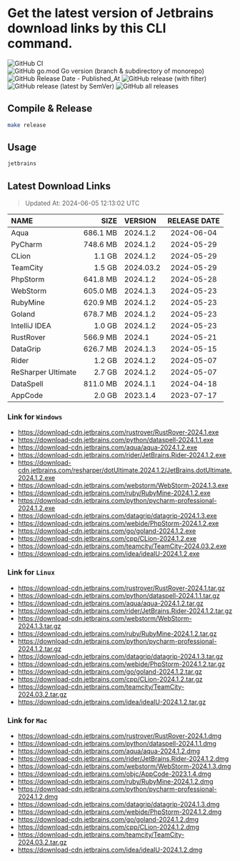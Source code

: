 # Get the latest version of Jetbrains download links by this CLI command.

![GitHub CI](https://github.com/designinlife/jetbrains/actions/workflows/ci.yml/badge.svg)
![GitHub go.mod Go version (branch & subdirectory of monorepo)](https://img.shields.io/github/go-mod/go-version/designinlife/jetbrains/master)
![GitHub Release Date - Published_At](https://img.shields.io/github/release-date/designinlife/jetbrains)
![GitHub release (with filter)](https://img.shields.io/github/v/release/designinlife/jetbrains)
![GitHub release (latest by SemVer)](https://img.shields.io/github/downloads/designinlife/jetbrains/v1.1.10/total)
![GitHub all releases](https://img.shields.io/github/downloads/designinlife/jetbrains/total)

## Compile & Release

```bash
make release
```

## Usage

```bash
jetbrains
```

## Latest Download Links

> Updated At: 2024-06-05 12:13:02 UTC

| NAME | SIZE | VERSION | RELEASE DATE |
| :-- | --: | :-- | :--: |
| Aqua | 686.1 MB | 2024.1.2 | 2024-06-04 |
| PyCharm | 748.6 MB | 2024.1.2 | 2024-05-29 |
| CLion | 1.1 GB | 2024.1.2 | 2024-05-29 |
| TeamCity | 1.5 GB | 2024.03.2 | 2024-05-29 |
| PhpStorm | 641.8 MB | 2024.1.2 | 2024-05-28 |
| WebStorm | 605.0 MB | 2024.1.3 | 2024-05-23 |
| RubyMine | 620.9 MB | 2024.1.2 | 2024-05-23 |
| Goland | 678.7 MB | 2024.1.2 | 2024-05-23 |
| IntelliJ IDEA | 1.0 GB | 2024.1.2 | 2024-05-23 |
| RustRover | 566.9 MB | 2024.1 | 2024-05-21 |
| DataGrip | 626.7 MB | 2024.1.3 | 2024-05-15 |
| Rider | 1.2 GB | 2024.1.2 | 2024-05-07 |
| ReSharper Ultimate | 2.7 GB | 2024.1.2 | 2024-05-07 |
| DataSpell | 811.0 MB | 2024.1.1 | 2024-04-18 |
| AppCode | 2.0 GB | 2023.1.4 | 2023-07-17 |

### Link for `Windows`

* <https://download-cdn.jetbrains.com/rustrover/RustRover-2024.1.exe>
* <https://download-cdn.jetbrains.com/python/dataspell-2024.1.1.exe>
* <https://download-cdn.jetbrains.com/aqua/aqua-2024.1.2.exe>
* <https://download-cdn.jetbrains.com/rider/JetBrains.Rider-2024.1.2.exe>
* <https://download-cdn.jetbrains.com/resharper/dotUltimate.2024.1.2/JetBrains.dotUltimate.2024.1.2.exe>
* <https://download-cdn.jetbrains.com/webstorm/WebStorm-2024.1.3.exe>
* <https://download-cdn.jetbrains.com/ruby/RubyMine-2024.1.2.exe>
* <https://download-cdn.jetbrains.com/python/pycharm-professional-2024.1.2.exe>
* <https://download-cdn.jetbrains.com/datagrip/datagrip-2024.1.3.exe>
* <https://download-cdn.jetbrains.com/webide/PhpStorm-2024.1.2.exe>
* <https://download-cdn.jetbrains.com/go/goland-2024.1.2.exe>
* <https://download-cdn.jetbrains.com/cpp/CLion-2024.1.2.exe>
* <https://download-cdn.jetbrains.com/teamcity/TeamCity-2024.03.2.exe>
* <https://download-cdn.jetbrains.com/idea/ideaIU-2024.1.2.exe>

### Link for `Linux`

* <https://download-cdn.jetbrains.com/rustrover/RustRover-2024.1.tar.gz>
* <https://download-cdn.jetbrains.com/python/dataspell-2024.1.1.tar.gz>
* <https://download-cdn.jetbrains.com/aqua/aqua-2024.1.2.tar.gz>
* <https://download-cdn.jetbrains.com/rider/JetBrains.Rider-2024.1.2.tar.gz>
* <https://download-cdn.jetbrains.com/webstorm/WebStorm-2024.1.3.tar.gz>
* <https://download-cdn.jetbrains.com/ruby/RubyMine-2024.1.2.tar.gz>
* <https://download-cdn.jetbrains.com/python/pycharm-professional-2024.1.2.tar.gz>
* <https://download-cdn.jetbrains.com/datagrip/datagrip-2024.1.3.tar.gz>
* <https://download-cdn.jetbrains.com/webide/PhpStorm-2024.1.2.tar.gz>
* <https://download-cdn.jetbrains.com/go/goland-2024.1.2.tar.gz>
* <https://download-cdn.jetbrains.com/cpp/CLion-2024.1.2.tar.gz>
* <https://download-cdn.jetbrains.com/teamcity/TeamCity-2024.03.2.tar.gz>
* <https://download-cdn.jetbrains.com/idea/ideaIU-2024.1.2.tar.gz>

### Link for `Mac`

* <https://download-cdn.jetbrains.com/rustrover/RustRover-2024.1.dmg>
* <https://download-cdn.jetbrains.com/python/dataspell-2024.1.1.dmg>
* <https://download-cdn.jetbrains.com/aqua/aqua-2024.1.2.dmg>
* <https://download-cdn.jetbrains.com/rider/JetBrains.Rider-2024.1.2.dmg>
* <https://download-cdn.jetbrains.com/webstorm/WebStorm-2024.1.3.dmg>
* <https://download-cdn.jetbrains.com/objc/AppCode-2023.1.4.dmg>
* <https://download-cdn.jetbrains.com/ruby/RubyMine-2024.1.2.dmg>
* <https://download-cdn.jetbrains.com/python/pycharm-professional-2024.1.2.dmg>
* <https://download-cdn.jetbrains.com/datagrip/datagrip-2024.1.3.dmg>
* <https://download-cdn.jetbrains.com/webide/PhpStorm-2024.1.2.dmg>
* <https://download-cdn.jetbrains.com/go/goland-2024.1.2.dmg>
* <https://download-cdn.jetbrains.com/cpp/CLion-2024.1.2.dmg>
* <https://download-cdn.jetbrains.com/teamcity/TeamCity-2024.03.2.tar.gz>
* <https://download-cdn.jetbrains.com/idea/ideaIU-2024.1.2.dmg>
